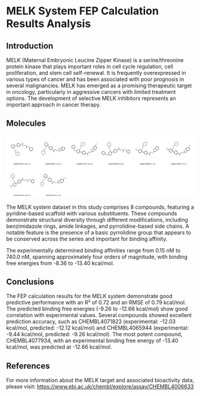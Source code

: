 # MELK System FEP Calculation Results Analysis

## Introduction

MELK (Maternal Embryonic Leucine Zipper Kinase) is a serine/threonine protein kinase that plays important roles in cell cycle regulation, cell proliferation, and stem cell self-renewal. It is frequently overexpressed in various types of cancer and has been associated with poor prognosis in several malignancies. MELK has emerged as a promising therapeutic target in oncology, particularly in aggressive cancers with limited treatment options. The development of selective MELK inhibitors represents an important approach in cancer therapy.

## Molecules

![Molecular structures of representative compounds](mol_grid.png)

The MELK system dataset in this study comprises 8 compounds, featuring a pyridine-based scaffold with various substituents. These compounds demonstrate structural diversity through different modifications, including benzimidazole rings, amide linkages, and pyrrolidine-based side chains. A notable feature is the presence of a basic pyrrolidine group that appears to be conserved across the series and important for binding affinity.

The experimentally determined binding affinities range from 0.15 nM to 740.0 nM, spanning approximately four orders of magnitude, with binding free energies from -8.36 to -13.40 kcal/mol.

## Conclusions

The FEP calculation results for the MELK system demonstrate good predictive performance with an R² of 0.72 and an RMSE of 0.79 kcal/mol. The predicted binding free energies (-9.26 to -12.66 kcal/mol) show good correlation with experimental values. Several compounds showed excellent prediction accuracy, such as CHEMBL4071823 (experimental: -12.03 kcal/mol, predicted: -12.12 kcal/mol) and CHEMBL4065944 (experimental: -9.44 kcal/mol, predicted: -9.26 kcal/mol). The most potent compound, CHEMBL4077934, with an experimental binding free energy of -13.40 kcal/mol, was predicted at -12.66 kcal/mol.

## References

For more information about the MELK target and associated bioactivity data, please visit:
https://www.ebi.ac.uk/chembl/explore/assay/CHEMBL4006633 